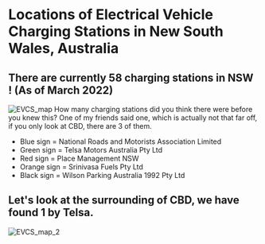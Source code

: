  # Locations of Electrical Vehicle Charging Stations in New South Wales, Australia
## There are currently 58 charging stations in NSW ! (As of March 2022)
![EVCS_map](https://user-images.githubusercontent.com/62376291/157606753-87b567f7-36db-4baa-9172-627d9084db21.png)
How many charging stations did you think there were before you knew this? One of my friends said one, which is actually not that far off, if you only look at CBD, there are 3 of them.
- Blue sign = National Roads and Motorists Association Limited
- Green sign = Telsa Motors Australia Pty Ltd
- Red sign = Place Management NSW
- Orange sign = Srinivasa Fuels Pty Ltd
- Black sign = Wilson Parking Australia 1992 Pty Ltd
## Let's look at the surrounding of CBD, we have found 1 by Telsa.
![EVCS_map_2](https://user-images.githubusercontent.com/62376291/157817958-5a081ab3-e6ea-4423-ac23-b97ce9720064.png)

